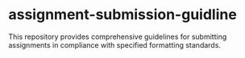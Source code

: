 # assignment-submission-guidline
This repository provides comprehensive guidelines for submitting assignments in compliance with specified formatting standards.
